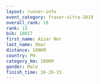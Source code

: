 ```yaml
---
layout: runner-info 
event_category: fraser-ultra-2019 
overall_rank: 18
rank: 13
bib: 10017
first_name: Aizar Nor
last_name: Omar
distance: 100KM
country: PH
category_km: 100KM
gender: Male
finish_time: 16-26-15
---
```

